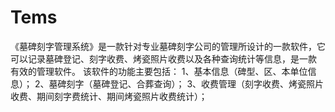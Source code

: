 # Tems
 《墓碑刻字管理系统》是一款针对专业墓碑刻字公司的管理所设计的一款软件，它可以记录墓碑登记、刻字收费、烤瓷照片收费以及各种查询统计等信息，是一款 有效的管理软件。 该软件的功能主要包括： 1、基本信息（碑型、区、本单位信息）； 2、墓碑刻字（墓碑登记、合葬查询）； 3、收费管理（刻字收费、烤瓷照片收费、期间刻字费统计、期间烤瓷照片收费统计）；
